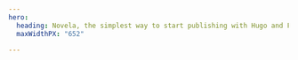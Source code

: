 ```yaml
---
hero:
  heading: Novela, the simplest way to start publishing with Hugo and Forestry.
  maxWidthPX: "652"

---
```

